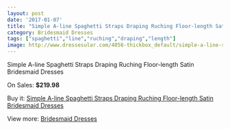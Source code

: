 ```yaml
---
layout: post
date: '2017-01-07'
title: "Simple A-line Spaghetti Straps Draping Ruching Floor-length Satin Bridesmaid Dresses"
category: Bridesmaid Dresses
tags: ["spaghetti","line","ruching","draping","length"]
image: http://www.dressesular.com/4056-thickbox_default/simple-a-line-spaghetti-straps-draping-ruching-floor-length-satin-bridesmaid-dresses.jpg
---
```

Simple A-line Spaghetti Straps Draping Ruching Floor-length Satin Bridesmaid Dresses

On Sales: **$219.98**
<a href="https://www.dressesular.com/bridesmaid-dresses/1759-simple-a-line-spaghetti-straps-draping-ruching-floor-length-satin-bridesmaid-dresses.html"><amp-img layout="responsive" width="600" height="600" src="//www.dressesular.com/4056-thickbox_default/simple-a-line-spaghetti-straps-draping-ruching-floor-length-satin-bridesmaid-dresses.jpg" alt="Simple A-line Spaghetti Straps Draping Ruching Floor-length Satin Bridesmaid Dresses 0" /></a>

Buy it: [Simple A-line Spaghetti Straps Draping Ruching Floor-length Satin Bridesmaid Dresses](https://www.dressesular.com/bridesmaid-dresses/1759-simple-a-line-spaghetti-straps-draping-ruching-floor-length-satin-bridesmaid-dresses.html "Simple A-line Spaghetti Straps Draping Ruching Floor-length Satin Bridesmaid Dresses")

View more: [Bridesmaid Dresses](https://www.dressesular.com/4-bridesmaid-dresses "Bridesmaid Dresses")